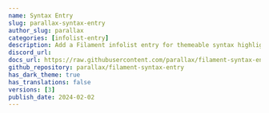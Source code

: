 ```yaml
---
name: Syntax Entry
slug: parallax-syntax-entry
author_slug: parallax
categories: [infolist-entry]
description: Add a Filament infolist entry for themeable syntax highlighting using highlight.js
discord_url: 
docs_url: https://raw.githubusercontent.com/parallax/filament-syntax-entry/main/README.md
github_repository: parallax/filament-syntax-entry
has_dark_theme: true
has_translations: false
versions: [3]
publish_date: 2024-02-02
---
```

